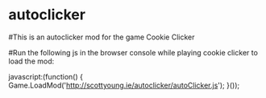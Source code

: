 # autoclicker
#This is an autoclicker mod for the game Cookie Clicker

#Run the following js in the browser console while playing cookie clicker to load the mod:

javascript:(function() {
    Game.LoadMod('http://scottyoung.ie/autoclicker/autoClicker.js');
}());
